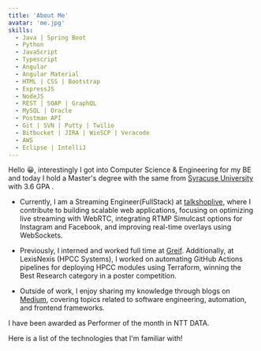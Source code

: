 ```yaml
---
title: 'About Me'
avatar: 'me.jpg'
skills:
  - Java | Spring Boot
  - Python
  - JavaScript
  - Typescript
  - Angular
  - Angular Material
  - HTML | CSS | Bootstrap
  - ExpressJS
  - NodeJS
  - REST | SOAP | GraphQL
  - MySQL | Oracle
  - Postman API
  - Git | SVN | Putty | Twilio
  - Bitbucket | JIRA | WinSCP | Veracode
  - AWS
  - Eclipse | IntelliJ
---
```


Hello 😀, interestingly I got into Computer Science & Engineering for my BE and today I hold a Master's degree with the same from [Syracuse University](https://www.syracuse.edu) with 3.6 GPA .

- Currently, I am a Streaming Engineer(FullStack) at [talkshoplive](https://talkshop.live), where I contribute to building scalable web applications, focusing on optimizing live streaming with WebRTC, integrating RTMP Simulcast options for Instagram and Facebook, and improving real-time overlays using WebSockets. 

- Previously, I interned and worked full time at [Greif](https://www.greif.com). Additionally, at LexisNexis (HPCC Systems), I worked on automating GitHub Actions pipelines for deploying HPCC modules using Terraform, winning the Best Research category in a poster competition.

- Outside of work, I enjoy sharing my knowledge through blogs on [Medium](https://medium.com/@gagana.1128), covering topics related to software engineering, automation, and frontend frameworks.

I have been awarded as Performer of the month in NTT DATA.

Here is a list of the technologies that I'm familiar with!
